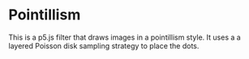 # Pointillism

This is a p5.js filter that draws images in a pointillism style. It uses a
a layered Poisson disk sampling strategy to place the dots.